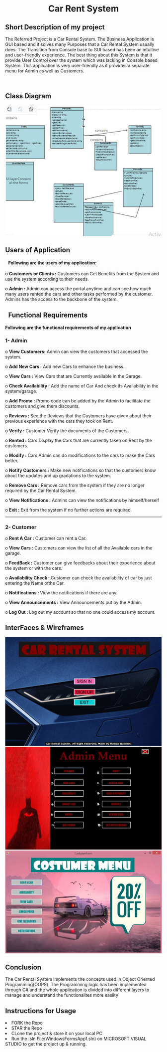 

<h1 align="center" > Car Rent System</h1>
<h2>Short Description of my project</h2>
<p>The Referred Project is a Car Rental System. The Business Application is GUI based and it solves many Purposes that a Car Rental System usually does. 
The Transition from Console base to GUI based has been an intuitive and user-friendly experience. 
The best thing about this System is that it provide User Control over the system which was lacking in Console based System.
This application is very user-friendly as it provides a separate menu for Admin as well as Customers. </p> <br>
<h2>Class Diagram</h2>
<p align="center">
  <img width="500" src="https://github.com/Humza-Waseem/Car-Rent-System-GUI-Csharp/blob/main/Wireframes/CRCDIAGRAM.JPG" alt="class diagram pic">
</p>

<h2>	Users of Application</h2>

<h4 font-weight :bold;> &nbsp;	&nbsp;Following are the users of my application:</h4>

<p>o <strong>Customers or Clients :</strong> Customers can Get Benefits from the System and use the system according to their needs.</p>
<p>o <strong>Admin :</strong> Admin can access the portal anytime and can see how much many users rented the cars and other tasks performed by the customer. Admins has the access to the backbone of the system. 

</p>


  <h2>&nbsp;&nbsp;Functional Requirements</h2>
<h4>Following are the functional requirements of my application</h4>


  <h3> 1-	Admin	</h3> 
    <p>o <strong> View Customers:</strong>	Admin can view the customers that accessed the system.</p>
	  <p>o <strong> Add New Cars :</strong>	Add new Cars to enhance the business.</p>
		<p>o <strong> View Cars :</strong>	View Cars that are Currently available in the Garage.</p>
		<p>o <strong> Check Availability :</strong>	Add the name of Car And check its Availability in the system/garage.</p>
		<p>o <strong> Add Promo :</strong>	Promo code can be added by the Admin to facilitate the customers and give them discounts.</p>
		<p>o <strong> Reviews :</strong>	See the Reviews that the Customers have given about their previous experience with the cars they took on Rent.</p>
		<p>o <strong> Verify :</strong> Customer	Verify the documents of the Customers.</p>
		<p>o <strong> Rented :</strong> Cars	Display the Cars that are currently taken on Rent by the customers.</p>
		<p>o <strong> Modify :</strong> Cars	Admin can do modifications to the cars to make the Cars better.</p>
		<p>o <strong> Notify Customers :</strong>	Make new notifications so that the customers know about the updates and up gradations to the system.</p>
		<p>o <strong> Remove Cars :</strong>	   Remove cars from the system if they are no longer required by the Car Rental System.</p>
		<p>o <strong> View Notifications :</strong>	   Admins can view the notifications by himself/herself</p>
		<p>o <strong> Exit :</strong>   Exit from the system if no further actions are required.</p>


<hr>
<h3>2-	Customer</h3>	
 
<p>o <strong> Rent A Car :</strong> Customer can rent a Car.</p>
<p>o <strong> View Cars :</strong> Customers can view the list of all the
 Available cars in the garage.</p>
<p>o <strong> FeedBack :</strong> Customer can give feedbacks about
their experience about the system or
with the cars.</p>

<p>o <strong> Availability Check : </strong> Customer can check the availability of car by just entering the Name ofthe Car.
</p>
<p>o <strong> Notifications : </strong> View the notifications if there are any.</p>

<p>o <strong> View Announcements :</strong> View Announcements put by the Admin.</p>

<p>o <strong> Log Out : </strong> Log out my account so that no one could access my account.</p>
<h2> InterFaces & Wireframes</h2>
<p align="center">
<img src = "https://github.com/Humza-Waseem/Car-Rent-System-GUI-Csharp/blob/main/Wireframes/CarRentalSystem.JPG?raw=true" alt = "First Pic"> <br>
<img src = "https://github.com/Humza-Waseem/Car-Rent-System-GUI-Csharp/blob/main/Wireframes/AdminMenu.JPG?raw=true" alt = "Pic of Admin Menu Feature"><br>
<img src = "https://github.com/Humza-Waseem/Car-Rent-System-GUI-Csharp/blob/main/Wireframes/CostumerForm.JPG?raw=true" alt = "Pic of customer Feature"><br>
</p>
<!-- <img src = "https://github.com/Humza-Waseem/Car-Rent-System-GUI-Csharp/blob/main/Wireframes/AddCars.JPG?raw=true" alt = "Pic of addCars Feature">
<img src = "https://github.com/Humza-Waseem/Car-Rent-System-GUI-Csharp/blob/main/Wireframes/CostumerAvailability.JPG?raw=true" > -->

<h2>Conclusion</h2>
<p>The Car Rental System implements the concepts used in Object Oriented Programming(OOPS). The Programming logic has been implemented through C# and the whole application is divided into different layers to manage and understand the functionalites more easilty </p>

<h2>Instructions for Usage</h2>
<li>FORK the Repo</li>
<li>STAR the Repo</li>
<li>CLone the project & store it on your local PC</li>
<li>Run the .sln File(WindowsFormsApp1.sln) on MICROSOFT VISUAL STUDIO to get the project up & running.</li>

